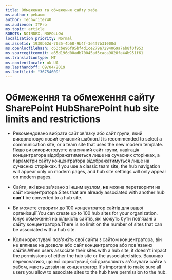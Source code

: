 ```yaml
---
title: Обмеження та обмеження сайту хаба
ms.author: pebaum
author: Techwriter40
ms.audience: ITPro
ms.topic: article
ROBOTS: NOINDEX, NOFOLLOW
localization_priority: Normal
ms.assetid: 1930b62d-7035-4b68-9b4f-3e4f7b31000d
ms.openlocfilehash: c63cbe96f95bf4d1ce279a7294069a7ab8f0f953
ms.sourcegitcommit: a65d196d00adb70045af5caca9828fe44b951f61
ms.translationtype: MT
ms.contentlocale: uk-UA
ms.lasthandoff: 09/04/2019
ms.locfileid: "36754609"
---
```

# <a name="sharepoint-hub-site-limits-and-restrictions"></a><span data-ttu-id="ce187-102">Обмеження та обмеження сайту SharePoint Hub</span><span class="sxs-lookup"><span data-stu-id="ce187-102">SharePoint hub site limits and restrictions</span></span>

- <span data-ttu-id="ce187-103">Рекомендовано вибрати сайт зв'язку або сайт групи, який використовує новий сучасний шаблон.</span><span class="sxs-lookup"><span data-stu-id="ce187-103">It is recommended to select a communication site, or a team site that uses the new modern template.</span></span> <span data-ttu-id="ce187-104">Якщо ви використовуєте класичний сайт групи, навігація концентратора відображатиметься лише на сучасних сторінках, а параметри сайту концентратора відображатимуться лише на сучасних сторінках.</span><span class="sxs-lookup"><span data-stu-id="ce187-104">If you use a classic team site, the hub navigation will appear only on modern pages, and hub site settings will only appear on modern pages.</span></span>

- <span data-ttu-id="ce187-105">Сайти, які вже зв'язано з іншим вузлом, **не** можна перетворити на сайт концентратора.</span><span class="sxs-lookup"><span data-stu-id="ce187-105">Sites that are already associated with another hub **can't** be converted to a hub site.</span></span> 

- <span data-ttu-id="ce187-106">Ви можете створити до 100 концентратор сайтів для вашої організації.</span><span class="sxs-lookup"><span data-stu-id="ce187-106">You can create up to 100 hub sites for your organization.</span></span> <span data-ttu-id="ce187-107">Існує обмеження на кількість сайтів, які можуть бути пов'язані з сайту концентратора.</span><span class="sxs-lookup"><span data-stu-id="ce187-107">There is no limit on the number of sites that can be associated with a hub site.</span></span>

- <span data-ttu-id="ce187-108">Коли користувачі пов'яжіть свої сайти з сайтом концентратора, він не впливає на дозволи або сайт концентратора або пов'язаних сайтів.</span><span class="sxs-lookup"><span data-stu-id="ce187-108">When users associate their sites with a hub site, it doesn't impact the permissions of either the hub site or the associated sites.</span></span> <span data-ttu-id="ce187-109">Важливо переконатися, що всі користувачі, які дозволяють зв'язувати сайти з хабом, мають дозвіл на концентратор.</span><span class="sxs-lookup"><span data-stu-id="ce187-109">It's important to make sure all users you allow to associate sites to the hub have permission to the hub.</span></span>



